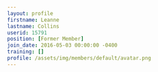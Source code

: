 ```yaml
---
layout: profile
firstname: Leanne
lastname: Collins
userid: 15791
position: [Former Member]
join_date: 2016-05-03 00:00:00 -0400
training: []
profile: /assets/img/members/default/avatar.png
---
```

